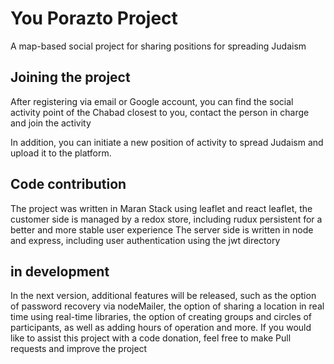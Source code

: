 # You Porazto Project
A map-based social project for sharing positions for spreading Judaism

## Joining the project
After registering via email or Google account, you can find the social activity point of the Chabad closest to you, contact the person in charge and join the activity

In addition, you can initiate a new position of activity to spread Judaism and upload it to the platform.

## Code contribution

The project was written in Maran Stack using leaflet and react leaflet, the customer side is managed by a redox store, including rudux persistent for a better and more stable user experience
The server side is written in node and express, including user authentication using the jwt directory

## in development
In the next version, additional features will be released, such as the option of password recovery via nodeMailer, the option of sharing a location in real time using real-time libraries, the option of creating groups and circles of participants, as well as adding hours of operation and more.
If you would like to assist this project with a code donation, feel free to make Pull requests and improve the project
